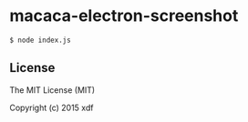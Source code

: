 # macaca-electron-screenshot

```shell
$ node index.js
```

## License

The MIT License (MIT)

Copyright (c) 2015 xdf
